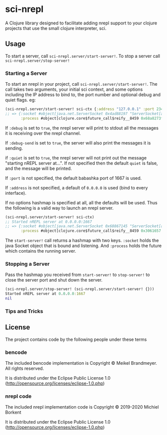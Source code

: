 # sci-nrepl

A Clojure library designed to facilitate adding nrepl support to your clojure projects that use the small clojure interpreter, sci.

## Usage

To start a server, call `sci-nrepl.server/start-server!`. To stop a server call `sci-nrepl.server/stop-server!`

### Starting a Server

To start an nrepl in your project, call `sci-nrepl.server/start-server!`. The call takes two arguments, your initial sci context, and some options including the IP address to bind to, the port number and optional debug and quiet flags. eg:

```clojure
(sci-nrepl.server/start-server! sci-ctx {:address "127.0.0.1" :port 23456})
;; => {:socket #object[java.net.ServerSocket 0x4ad88197 "ServerSocket[addr=/127.0.0.1,localport=23456]"],
       :process #object[clojure.core$future_call$reify__8459 0x68a8273f {:status :pending, :val nil}]}
```

If `:debug` is set to `true`, the nrepl server will print to stdout all the messages it is receiving over the nrepl channel.

If `:debug-send` is set to `true`, the server will also print the messages it is sending.

if `:quiet` is set to `true`, the nrepl server will not print out the message "starting nREPL server at...". If not specified then the default `quiet` is false, and the message will be printed.

If `:port` is not specified, the default babashka port of 1667 is used.

If `:address` is not specified, a default of `0.0.0.0` is used (bind to every interface).

If no options hashmap is specified at all, all the defaults will be used. Thus the following is a valid way to launch an nrepl server.

```clojure
(sci-nrepl.server/start-server! sci-ctx)
;; Started nREPL server at 0.0.0.0:1667
;; => {:socket #object[java.net.ServerSocket 0x68867145 "ServerSocket[addr=/0.0.0.0,localport=1667]"],
       :process #object[clojure.core$future_call$reify__8459 0x3061657 {:status :pending, :val nil}]}

```

The `start-server!` call returns a hashmap with two keys. `:socket` holds the java Socket object that is bound and listening. And `:process` holds the future which contains the running server.

### Stopping a Server

Pass the hashmap you received from `start-server!` to `stop-server!` to close the server port and shut down the server.

```clojure
(sci-nrepl.server/stop-server! (sci-nrepl.server/start-server! {}))
Started nREPL server at 0.0.0.0:1667
nil
```

### Tips and Tricks



## License

The project contains code by the following people under these terms

### bencode

The included bencode implementation is Copyright © Meikel Brandmeyer. All rights reserved.

It is distributed under the Eclipse Public License 1.0 (http://opensource.org/licenses/eclipse-1.0.php)

### nrepl code

The included nrepl implementation code is Copyright © 2019-2020 Michiel Borkent

It is distributed under the Eclipse Public License 1.0 (http://opensource.org/licenses/eclipse-1.0.php)
